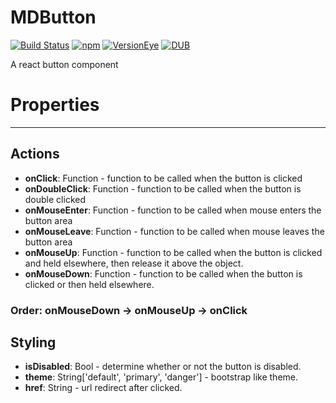 # MDButton

[![Build
Status](https://travis-ci.org/Madadata/MDButton.svg?branch=master)](https://travis-ci.org/Madadata/MDButton)
[![npm](https://img.shields.io/npm/dm/localeval.svg?maxAge=2592000)]()
[![VersionEye](https://img.shields.io/versioneye/d/ruby/rails.svg?maxAge=2592000)]()
[![DUB](https://img.shields.io/dub/l/vibe-d.svg?maxAge=2592000)]()

A react button component

# Properties
-----
## Actions

* **onClick**: Function - function to be called when the button is clicked
* **onDoubleClick**: Function - function to be called when the button is double clicked
* **onMouseEnter**: Function - function to be called when mouse enters the button area
* **onMouseLeave**: Function - function to be called when mouse leaves the button area
* **onMouseUp**: Function - function to be called when the button is clicked and held elsewhere, then release it above the object.
* **onMouseDown**: Function - function to be called when the button is clicked or then held elsewhere.

### Order: onMouseDown -> onMouseUp -> onClick

## Styling

* **isDisabled**: Bool - determine whether or not the button is disabled.
* **theme**: String['default', 'primary', 'danger'] - bootstrap like theme.
* **href**: String - url redirect after clicked.
